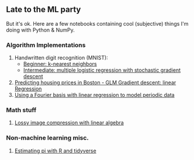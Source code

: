 ## Late to the ML party
But it's ok. Here are a few notebooks containing cool (subjective) things I'm doing with Python & NumPy.

### Algorithm Implementations

1. Handwritten digit recognition (MNIST):
    * [Beginner: k-nearest neighbors](./ml/knn-mnist/knn-mnist.ipynb)
    * [Intermediate: multiple logistic regression with stochastic gradient descent](./ml/lr-mnist/mnist-lr-mc.ipynb) 
2. [Predicting housing prices in Boston - GLM Gradient descent: linear Regression](./ml/glm-lr/glm-lr.ipynb)
3. [Using a Fourier basis with linear regression to model periodic data]('./ml/periodic/periodic.ipynb')

### Math stuff
1. [Lossy image compression with linear algebra](./math/svd_approx/image_compression.ipynb)

### Non-machine learning misc.
1. [Estimating pi with R and tidyverse](./misc/estimate-pi/estimate_pi.pdf)
